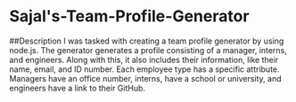 # Sajal's-Team-Profile-Generator

##Description
I was tasked with creating a team profile generator by using node.js. The generator generates a profile consisting of a manager, interns, and engineers. Along with this, it also includes their information, like their name, email, and ID number. Each employee type has a specific attribute. Managers have an office number, interns, have a school or university, and engineers have a link to their GitHub.
